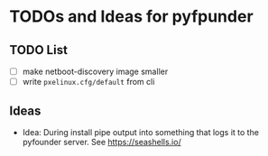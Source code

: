 # TODOs and Ideas for pyfpunder

## TODO List

- [ ] make netboot-discovery image smaller
- [ ] write `pxelinux.cfg/default` from cli

## Ideas

- Idea: During install pipe output into something that logs it to the pyfounder server. See https://seashells.io/
